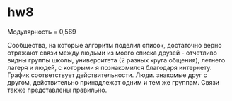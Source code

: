 # hw8

Модулярность = 0,569

Сообщества, на которые алгоритм поделил список, достаточно верно отражают связи между людьми из моего списка друзей - отчетливо видны группы школы, университета (2 разных круга общения), летнего лагеря и людей, с которыми я познакомился благодаря интернету. График соответствует действительности. Люди. знакомые друг с другом, действительно принадлежат одним и тем же группам. Связи также представлены правильно.
